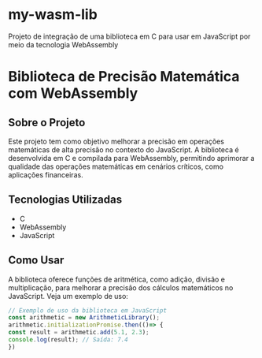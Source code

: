 # my-wasm-lib
Projeto de integração de uma biblioteca em C para usar em JavaScript por meio da tecnologia WebAssembly
# Biblioteca de Precisão Matemática com WebAssembly

## Sobre o Projeto

Este projeto tem como objetivo melhorar a precisão em operações matemáticas de alta precisão no contexto do JavaScript. A biblioteca é desenvolvida em C e compilada para WebAssembly, permitindo aprimorar a qualidade das operações matemáticas em cenários críticos, como aplicações financeiras.

## Tecnologias Utilizadas

- C
- WebAssembly
- JavaScript

## Como Usar

A biblioteca oferece funções de aritmética, como adição, divisão e multiplicação, para melhorar a precisão dos cálculos matemáticos no JavaScript. Veja um exemplo de uso:

```javascript
// Exemplo de uso da biblioteca em JavaScript
const arithmetic = new ArithmeticLibrary();
arithmetic.initializationPromise.then(()=> {
const result = arithmetic.add(5.1, 2.3);
console.log(result); // Saída: 7.4
})
